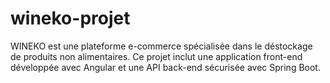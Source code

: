 # wineko-projet
WINEKO est une plateforme e-commerce spécialisée dans le déstockage de produits non alimentaires. Ce projet inclut une application front-end développée avec Angular et une API back-end sécurisée avec Spring Boot.
